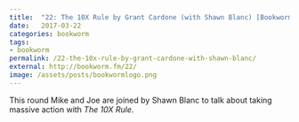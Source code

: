 ```yaml
---
title:  "22: The 10X Rule by Grant Cardone (with Shawn Blanc) [Bookworm]"
date:   2017-03-22
categories: bookworm
tags:
- bookworm
permalink: /22-the-10x-rule-by-grant-cardone-with-shawn-blanc/
external: http://bookworm.fm/22/
image: /assets/posts/bookwormlogo.png
---
```


This round Mike and Joe are joined by Shawn Blanc to talk about taking massive action with _The 10X Rule_.
<!--more-->